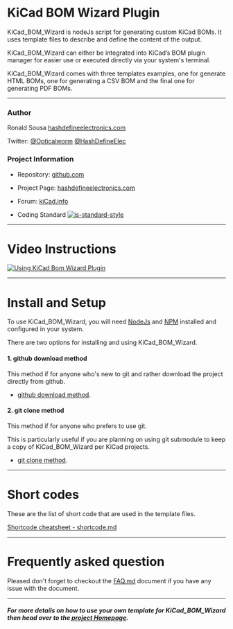 # KiCad BOM Wizard Plugin

KiCad_BOM_Wizard is nodeJs script for generating custom KiCad BOMs. It uses template files to describe and define the content of the output.

KiCad_BOM_Wizard can either be integrated into KiCad’s BOM plugin manager for easier use or executed directly via your system's terminal.

KiCad_BOM_Wizard comes with three templates examples, one for generate HTML BOMs, one for generating a CSV BOM and the final one for generating PDF BOMs.

---
### Author
Ronald Sousa [hashdefineelectronics.com](http://hashdefineelectronics.com)

Twitter: [@Opticalworm](https://twitter.com/Opticalworm) [@HashDefineElec](https://twitter.com/HashDefineElec)

### Project Information
- Repository: [github.com](https://github.com/HashDefineElectronics/KiCad_BOM_Wizard.git)

- Project Page: [hashdefineelectronics.com](http://hashdefineelectronics.com/kicad-bom-wizard/)

- Forum: [kiCad.info](https://forum.kicad.info/t/kicad-bom-wizard-plugin-with-customisable-output-can-make-html-and-csv-bom/2142/7?u=opticalworm)

-  Coding Standard
[![js-standard-style](https://img.shields.io/badge/code%20style-standard-brightgreen.svg)](http://standardjs.com/)

___

# Video Instructions
[![Using KiCad Bom Wizard Plugin](http://img.youtube.com/vi/k9EE21K-m8M/0.jpg)](https://youtu.be/k9EE21K-m8M)
___

# Install and Setup

To use KiCad_BOM_Wizard, you will need [NodeJs](https://nodejs.org/en/) and [NPM](https://www.npmjs.com/) installed and configured in your system.

There are two options for installing and using KiCad_BOM_Wizard.

#### 1. github download method
This method if for anyone who's new to git and rather download the project directly from github.

- [github download method](./Doc/git_download_install.md).

#### 2. git clone method
This method if for anyone who prefers to use git.

This is particularly useful if you are planning on using git submodule to keep a copy of KiCad_BOM_Wizard per KiCad projects.

- [git clone method](./Doc/git_clone_install.md).

---
# Short codes

These are the list of short code that are used in the template files.

[Shortcode cheatsheet - shortcode.md](./Doc/shortcode.md)

---
# Frequently asked question
Pleased don't forget to checkout the [FAQ.md](./FAQ.md) document if you have any issue with the document.

---
##### For more details on how to use your own template for KiCad_BOM_Wizard then head over to the [project Homepage](http://hashdefineelectronics.com/kicad-bom-wizard/).
